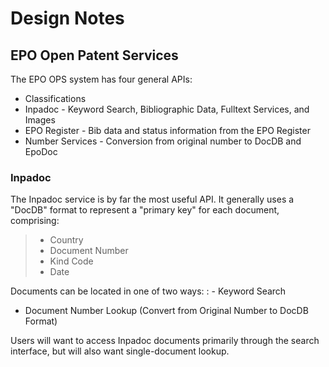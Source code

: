 # Design Notes

## EPO Open Patent Services

The EPO OPS system has four general APIs:

- Classifications
- Inpadoc - Keyword Search, Bibliographic Data, Fulltext Services, and Images
- EPO Register - Bib data and status information from the EPO Register
- Number Services - Conversion from original number to DocDB and EpoDoc

### Inpadoc

The Inpadoc service is by far the most useful API. It generally uses a "DocDB" format to
represent a "primary key" for each document, comprising:

> - Country
> - Document Number
> - Kind Code
> - Date

Documents can be located in one of two ways:
: - Keyword Search
  - Document Number Lookup (Convert from Original Number to DocDB Format)

Users will want to access Inpadoc documents primarily through the search interface,
but will also want single-document lookup.
